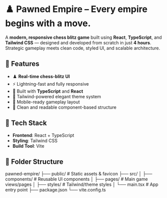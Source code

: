 # ♟️ Pawned Empire – Every empire begins with a move.

A **modern, responsive chess blitz game** built using **React**, **TypeScript**, and **Tailwind CSS** — designed and developed from scratch in just **4 hours**.  
Strategic gameplay meets clean code, styled UI, and scalable architecture.

## 🎯 Features

- ♟️ **Real-time chess-blitz UI**
- ⚡ Lightning-fast and fully responsive
- 🧩 Built with **TypeScript** and **React**
- 🎨 Tailwind-powered elegant theme system
- 📱 Mobile-ready gameplay layout
- 🧼 Clean and readable component-based structure

## 🔧 Tech Stack

- **Frontend**: React + TypeScript
- **Styling**: Tailwind CSS
- **Build Tool**: Vite

## 📁 Folder Structure

pawned-empire/
├── public/ # Static assets & favicon
├── src/
│ ├── components/ # Reusable UI components
│ ├── pages/ # Main game views/pages
│ ├── styles/ # Tailwind/theme styles
│ └── main.tsx # App entry point
├── package.json
└── vite.config.ts



